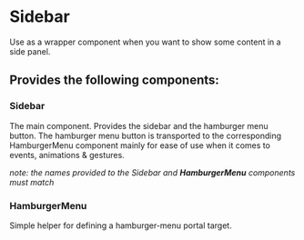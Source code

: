 # Sidebar
Use as a wrapper component when you want to show some content in
a side panel.

## Provides the following components:
### Sidebar
The main component. Provides the sidebar and the hamburger menu button.
The hamburger menu button is transported to the corresponding HamburgerMenu
component mainly for ease of use when it comes to events, animations & gestures.

*note: the names provided to the Sidebar and **HamburgerMenu** components must match*

### HamburgerMenu
Simple helper for defining a hamburger-menu portal target.
